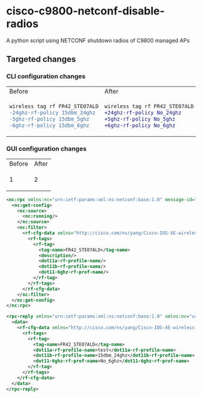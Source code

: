 # cisco-c9800-netconf-disable-radios
 A python script using NETCONF shutdown radios of C9800 managed APs

## Targeted changes
### CLI configuration changes

<table>
<tr>
<td> Before </td> <td> After </td>
</tr>
<tr>
<td>

```diff
wireless tag rf FR42_STE07ALD
-24ghz-rf-policy 15dbm_24ghz
-5ghz-rf-policy 15dbm_5ghz
-6ghz-rf-policy 15dbm_6ghz
```

</td>
<td>
    
```diff
wireless tag rf FR42_STE07ALD
+24ghz-rf-policy No_24ghz
+5ghz-rf-policy No_5ghz
+6ghz-rf-policy No_6ghz
```
</td>
</tr>
</table>

### GUI configuration changes

<table>
<tr>
<td> Before </td> <td> After </td>
</tr>
<tr>
<td>

1

</td>
<td>
    
2

</td>
</tr>
</table>


```xml
<nc:rpc xmlns:nc="urn:ietf:params:xml:ns:netconf:base:1.0" message-id="urn:uuid:21e08907-aa6d-4ce0-a255-b5f2d640b967">
  <nc:get-config>
    <nc:source>
      <nc:running/>
    </nc:source>
    <nc:filter>
      <rf-cfg-data xmlns="http://cisco.com/ns/yang/Cisco-IOS-XE-wireless-rf-cfg">
        <rf-tags>
          <rf-tag>
            <tag-name>FR42_STE07ALD</tag-name>
            <description/>
            <dot11a-rf-profile-name/>
            <dot11b-rf-profile-name/>
            <dot11-6ghz-rf-prof-name/>
          </rf-tag>
        </rf-tags>
      </rf-cfg-data>
    </nc:filter>
  </nc:get-config>
</nc:rpc>
````

```xml
<rpc-reply xmlns="urn:ietf:params:xml:ns:netconf:base:1.0" xmlns:nc="urn:ietf:params:xml:ns:netconf:base:1.0" message-id="urn:uuid:21e08907-aa6d-4ce0-a255-b5f2d640b967">
  <data>
    <rf-cfg-data xmlns="http://cisco.com/ns/yang/Cisco-IOS-XE-wireless-rf-cfg">
      <rf-tags>
        <rf-tag>
          <tag-name>FR42_STE07ALD</tag-name>
          <dot11a-rf-profile-name>test</dot11a-rf-profile-name>
          <dot11b-rf-profile-name>15dbm_24ghz</dot11b-rf-profile-name>
          <dot11-6ghz-rf-prof-name>No_6ghz</dot11-6ghz-rf-prof-name>
        </rf-tag>
      </rf-tags>
    </rf-cfg-data>
  </data>
</rpc-reply>
```